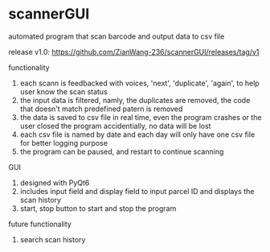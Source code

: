 # scannerGUI
automated program that scan barcode and output data to csv file

release v1.0: https://github.com/ZianWang-236/scannerGUI/releases/tag/v1

functionality
1. each scann is feedbacked with voices, 'next', 'duplicate', 'again', to help user know the scan status
2. the input data is filtered, namly, the duplicates are removed, the code that doesn't match predefined patern is removed
3. the data is saved to csv file in real time, even the program crashes or the user closed the program accidentially, no data will be lost
4. each csv file is named by date and each day will only have one csv file for better logging purpose
5. the program can be paused, and restart to continue scanning

GUI
1. designed with PyQt6
2. includes input field and display field to input parcel ID and displays the scan history
3. start, stop button to start and stop the program

future functionality
1. search scan history
